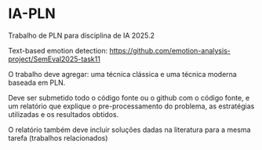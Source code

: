 # IA-PLN
Trabalho de PLN para disciplina de IA 2025.2

Text-based emotion detection: https://github.com/emotion-analysis-project/SemEval2025-task11

O trabalho deve agregar: uma técnica clássica e uma técnica moderna baseada em PLN.

Deve ser submetido todo o código fonte ou o github com o código fonte, e um relatório que explique o pre-processamento do problema, as estratégias utilizadas e os resultados obtidos. 

O relatório também deve incluir soluções dadas na literatura para a mesma tarefa (trabalhos relacionados)
